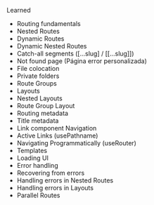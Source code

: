 Learned
- Routing fundamentals
- Nested Routes
- Dynamic Routes
- Dynamic Nested Routes
- Catch-all segments ([...slug] / [[...slug]])
- Not found page (Página error personalizada)
- File colocation
- Private folders
- Route Groups
- Layouts
- Nested Layouts
- Route Group Layout
- Routing metadata
- Title metadata
- Link component Navigation
- Active Links (usePathname)
- Navigating Programmatically (useRouter)
- Templates
- Loading UI
- Error handling
- Recovering from errors
- Handling errors in Nested Routes
- Handling errors in Layouts
- Parallel Routes
